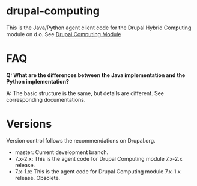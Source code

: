 drupal-computing
================

This is the Java/Python agent client code for the Drupal Hybrid Computing module on d.o.
See [Drupal Computing Module](http://drupal.org/project/computing)


FAQ
===

**Q: What are the differences between the Java implementation and the Python implementation?**

A: The basic structure is the same, but details are different. See corresponding documentations.


Versions
========

Version control follows the recommendations on Drupal.org.

* master: Current development branch.
* 7.x-2.x: This is the agent code for Drupal Computing module 7.x-2.x release.
* 7.x-1.x: This is the agent code for Drupal Computing module 7.x-1.x release. Obsolete.